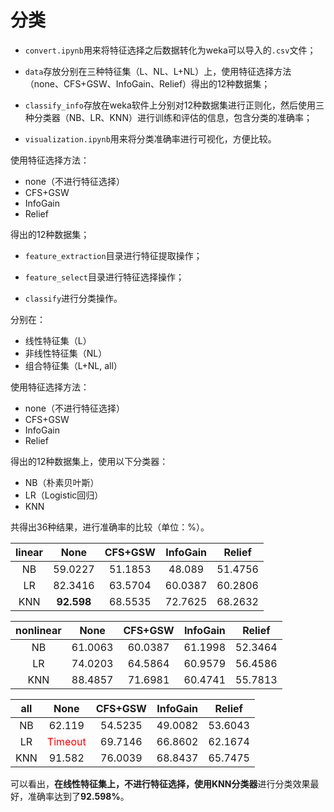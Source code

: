 # 分类

- `convert.ipynb`用来将特征选择之后数据转化为weka可以导入的`.csv`文件；

- `data`存放分别在三种特征集（L、NL、L+NL）上，使用特征选择方法（none、CFS+GSW、InfoGain、Relief）得出的12种数据集；

- `classify_info`存放在weka软件上分别对12种数据集进行正则化，然后使用三种分类器（NB、LR、KNN）进行训练和评估的信息，包含分类的准确率；

- `visualization.ipynb`用来将分类准确率进行可视化，方便比较。


使用特征选择方法：
- none（不进行特征选择）
- CFS+GSW
- InfoGain
- Relief

得出的12种数据集；

- `feature_extraction`目录进行特征提取操作；

- `feature_select`目录进行特征选择操作；

- `classify`进行分类操作。

分别在：
- 线性特征集（L）
- 非线性特征集（NL）
- 组合特征集（L+NL, all）

使用特征选择方法：
- none（不进行特征选择）
- CFS+GSW
- InfoGain
- Relief

得出的12种数据集上，使用以下分类器：
- NB（朴素贝叶斯）
- LR（Logistic回归）
- KNN

共得出36种结果，进行准确率的比较（单位：%）。

linear|None|CFS+GSW|InfoGain|Relief
:--:|:--:|:--:|:--:|:--:
NB|59.0227|51.1853|48.089|51.4756
LR|82.3416|63.5704|60.0387|60.2806
KNN|**92.598**|68.5535|72.7625|68.2632


nonlinear|None|CFS+GSW|InfoGain|Relief
:--:|:--:|:--:|:--:|:--:
NB|61.0063|60.0387|61.1998|52.3464
LR|74.0203|64.5864|60.9579|56.4586
KNN|88.4857|71.6981|60.4741|55.7813

all|None|CFS+GSW|InfoGain|Relief
:--:|:--:|:--:|:--:|:--:
NB|62.119|54.5235|49.0082|53.6043
LR|<font color='red'>Timeout</font>|69.7146|66.8602|62.1674
KNN|91.582|76.0039|68.8437|65.7475

可以看出，**在线性特征集上，不进行特征选择，使用KNN分类器**进行分类效果最好，准确率达到了**92.598%**。